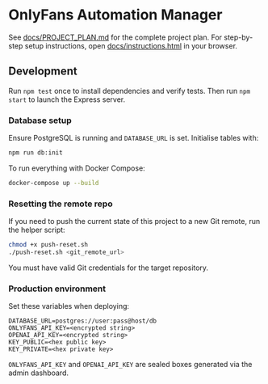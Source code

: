 # OnlyFans Automation Manager
See [docs/PROJECT_PLAN.md](docs/PROJECT_PLAN.md) for the complete project plan.
For step-by-step setup instructions, open [docs/instructions.html](docs/instructions.html) in your browser.
## Development
Run `npm test` once to install dependencies and verify tests.
Then run `npm start` to launch the Express server.
### Database setup
Ensure PostgreSQL is running and `DATABASE_URL` is set. Initialise tables with:
```bash
npm run db:init
```
To run everything with Docker Compose:
```bash
docker-compose up --build
```
### Resetting the remote repo
If you need to push the current state of this project to a new Git remote, run
the helper script:
```bash
chmod +x push-reset.sh
./push-reset.sh <git_remote_url>
```

You must have valid Git credentials for the target repository.
### Production environment
Set these variables when deploying:
```
DATABASE_URL=postgres://user:pass@host/db
ONLYFANS_API_KEY=<encrypted string>
OPENAI_API_KEY=<encrypted string>
KEY_PUBLIC=<hex public key>
KEY_PRIVATE=<hex private key>
```
`ONLYFANS_API_KEY` and `OPENAI_API_KEY` are sealed boxes generated via the admin dashboard.